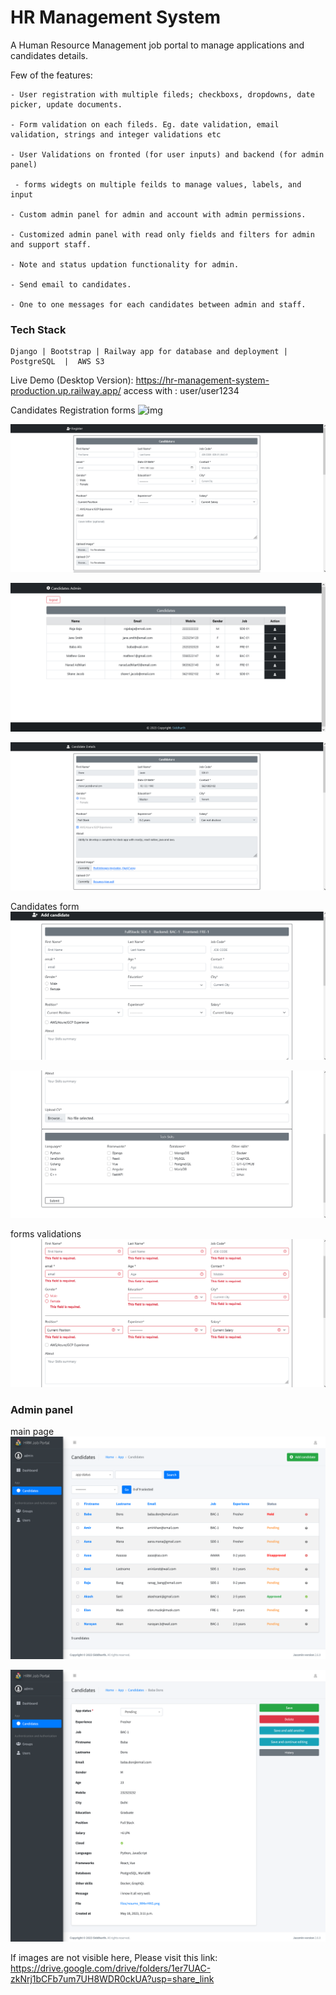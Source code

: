 # HR Management System

A Human Resource Management job portal to manage applications and candidates details.

Few of the features:

    - User registration with multiple fileds; checkboxs, dropdowns, date picker, update documents.

    - Form validation on each fileds. Eg. date validation, email validation, strings and integer validations etc

    - User Validations on fronted (for user inputs) and backend (for admin panel) 

     - forms widegts on multiple feilds to manage values, labels, and input

    - Custom admin panel for admin and account with admin permissions.

    - Customized admin panel with read only fields and filters for admin and support staff.

    - Note and status updation functionality for admin.

    - Send email to candidates.

    - One to one messages for each candidates between admin and staff.



### Tech Stack

    Django | Bootstrap | Railway app for database and deployment | PostgreSQL  |  AWS S3



Live Demo (Desktop Version): https://hr-management-system-production.up.railway.app/ 
access with : user/user1234


Candidates Registration forms
![img](https://drive.google.com/file/d/1uJQxPN4Oiwn8LvYim-3MKuTgIBXXiWGN/view?usp=share_link)

![img](https://github.com/Siddharthbadal/HR-Management-System/blob/main/screenshots/register-form-1.png?raw=true)


![img](https://github.com/Siddharthbadal/HR-Management-System/blob/main/screenshots/candidates-list.png?raw=true)

![img](https://github.com/Siddharthbadal/HR-Management-System/blob/main/screenshots/candidates-details.png?raw=true)

Candidates form
![img](https://github.com/Siddharthbadal/HR-Management-System/blob/main/screenshots/user-form1.png?raw=true)

![img](https://github.com/Siddharthbadal/HR-Management-System/blob/main/screenshots/user-form2.png?raw=true)

forms validations
![img](https://github.com/Siddharthbadal/HR-Management-System/blob/main/screenshots/form-validation.png?raw=true)


### Admin panel
main page
![img](https://github.com/Siddharthbadal/HR-Management-System/blob/main/screenshots/admin-panel1.png?raw=true)

![img](https://github.com/Siddharthbadal/HR-Management-System/blob/main/screenshots/admin-panel2.png?raw=true)


If images are not visible here, Please visit this link:
https://drive.google.com/drive/folders/1er7UAC-zkNrj1bCFb7um7UH8WDR0ckUA?usp=share_link
